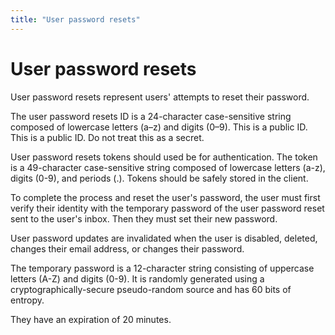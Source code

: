 ```yaml
---
title: "User password resets"
---
```


# User password resets

User password resets represent users' attempts to reset their password.

The user password resets ID is a 24-character case-sensitive string composed of lowercase letters (a–z) and digits (0–9). This is a public ID. This is a public ID. Do not treat this as a secret.

User password resets tokens should used be for authentication. The token is a 49-character case-sensitive string composed of lowercase letters (a-z), digits (0-9), and periods (.). Tokens should be safely stored in the client.

To complete the process and reset the user's password, the user must first verify their identity with the temporary password of the user password reset sent to the user's inbox. Then they must set their new password.

User password updates are invalidated when the user is disabled, deleted, changes their email address, or changes their password.

The temporary password is a 12-character string consisting of uppercase letters (A-Z) and digits (0-9). It is randomly generated using a cryptographically-secure pseudo-random source and has 60 bits of entropy.

They have an expiration of 20 minutes.

